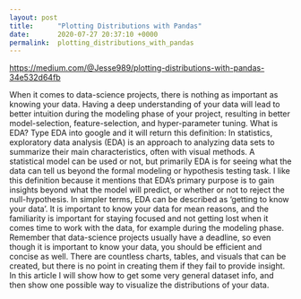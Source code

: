 ```yaml
---
layout: post
title:      "Plotting Distributions with Pandas"
date:       2020-07-27 20:37:10 +0000
permalink:  plotting_distributions_with_pandas
---
```



https://medium.com/@Jesse989/plotting-distributions-with-pandas-34e532d64fb

When it comes to data-science projects, there is nothing as important as knowing your data. Having a deep understanding of your data will lead to better intuition during the modeling phase of your project, resulting in better model-selection, feature-selection, and hyper-parameter tuning.
What is EDA?
Type EDA into google and it will return this definition:
In statistics, exploratory data analysis (EDA) is an approach to analyzing data sets to summarize their main characteristics, often with visual methods. A statistical model can be used or not, but primarily EDA is for seeing what the data can tell us beyond the formal modeling or hypothesis testing task.
I like this definition because it mentions that EDA’s primary purpose is to gain insights beyond what the model will predict, or whether or not to reject the null-hypothesis.
In simpler terms, EDA can be described as ‘getting to know your data’.
It is important to know your data for mean reasons, and the familiarity is important for staying focused and not getting lost when it comes time to work with the data, for example during the modeling phase.
Remember that data-science projects usually have a deadline, so even though it is important to know your data, you should be efficient and concise as well.
There are countless charts, tables, and visuals that can be created, but there is no point in creating them if they fail to provide insight.
In this article I will show how to get some very general dataset info, and then show one possible way to visualize the distributions of your data.
